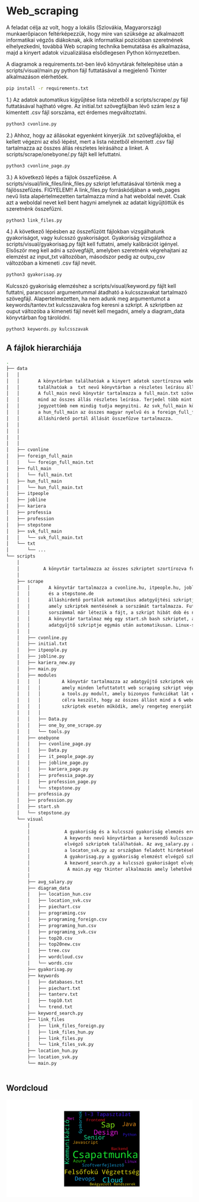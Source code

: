 # Web_scraping

A feladat célja az volt, hogy a lokális (Szlovákia, Magyarország) munkaerőpiacon feltérképezzük,
hogy mire van szüksége az alkalmazott informatikai végzős diákoknak,
akik informatikai pozícióban szeretnének elhelyezkedni, 
továbbá Web scraping technika bemutatása és alkalmazása,
majd a kinyert adatok vizualizálása elsődlegesen Python környezetben.

A diagramok a requirements.txt-ben lévő könyvtárak feltelepítése után a scripts/visual/main.py python fájl futtatásával a megjelenő Tkinter alkalmazáson elérhetőek.

```bash
pip install -r requirements.txt
```

1.) Az adatok automatikus kigyűjtése lista nézetből a scripts/scrape/<oldalneve>.py fájl futtatásával hajtható végre.
    Az initial.txt szövegfájlban lévő szám lesz a kimentett .csv fájl sorszáma, ezt érdemes megváltoztatni.
    
```bash
python3 cvonline.py
```
2.) Ahhoz, hogy az állásokat egyenként kinyerjük .txt szövegfájlokba, el kellett végezni  az első lépést, 
    mert a lista nézetből elmentett .csv fájl tartalmazza az összes állás részletes leírásához a linket.
    A scripts/scrape/onebyone/<oldalneve>.py fájlt kell lefuttatni.
        
```bash
python3 cvonline_page.py
```
3.) A következő lépés a fájlok összefűzése.
    A scripts/visual/link_files/link_files.py szkript lefuttatásával történik meg a fájlösszefűzés.
    FIGYELEM!! A link_files.py forráskódjában a web_pages nevű lista alapértelmezetten tartalmazza mind a hat weboldal nevét.
                Csak azt a weboldal nevet kell bent hagyni amelynek az adatait kigyűjtöttük és szeretnénk összefűzni.
        
```bash
python3 link_files.py
```

 4.) A következő lépésben az összefűzött fájlokban vizsgálhatunk gyakoriságot, vagy kulcsszó gyakoriságot.
    Gyakoriság vizsgálathoz a scripts/visual/gyakorisag.py fájlt kell futtatni, amely kalibrációt igényel.
    Elsőször meg kell adni a szövegfájlt, amelyben szeretnénk végrehajtani az elemzést az input_txt változóban, másodszor pedig
    az outpu_csv változóban a kimeneti .csv fájl nevét.

```bash
python3 gyakorisag.py
```
Kulcsszó gyakoriság elemzéshez a scripts/visual/keyword.py fájlt kell futtatni, parancssori argumentummal átadható a
    kulcsszavakat tartalmazó szövegfájl. Alapertelmezetten, ha nem adunk meg argumentumot a keywords/tantev.txt kulcsszavakra fog keresni a szkript.
    A szkriptben az ouput változóba a kimeneti fájl nevét kell megadni, amely a diagram_data könyvtárban fog tárolódni.
```bash
python3 keywords.py kulcsszavak
```


## A fájlok hierarchiája

```bash
.
├── data
│   │
│   │       A könyvtárban találhatóak a kinyert adatok szortírozva weboldal név szerint, továbbá itt 
│   │       találhatóak a  txt nevű könyvtárban a részletes leírásu állások szöveges fájl formában.
│   │       A full_main nevű könyvtár tartalmazza a full_main.txt szöveges fájlt, amelyben össze van fűzve 
│   │       mind az összes állás részletes leírása. Terjedel több mint 1 millió sornyi szöveg windows
│   │       jegyzettömb nem mindig tudja megnyitni. Az svk_full_main könyvtár az összes szlovák nyelvű,
│   │       a hun_full_main az összes magyar nyelvű és a foreign_full_full main pedig az össze külföldi
│   │       álláshirdető portál állását összefűzve tartalmazza.
│   │             
│   │        
│   │             
│   │
│   ├── cvonline
│   ├── foreign_full_main
│   │   └── foreign_full_main.txt
│   ├── full_main
│   │   └── full_main.txt
│   ├── hun_full_main
│   │   └── hun_full_main.txt
│   ├── itpeople
│   ├── jobline
│   ├── kariera
│   ├── professia
│   ├── profession
│   ├── stepstone
│   ├── svk_full_main
│   │   └── svk_full_main.txt
│   └── txt
│       └── ...
└── scripts
    │
    │         A könyvtár tartalmazza az összes szkriptet szortírozva funkcionalitásuk szerint.
    │        
    ├── scrape
    │   │       A könyvtár tartalmazza a cvonline.hu, itpeople.hu, jobline.hu, kariera.sk, professia.sk, profession.hu 
    │   │       és a stepstone.de 
    │   │       álláshirdető portálok automatikus adatgyűjtési szkriptjét. Továbbá tartalmaz egy inital.txt nevű szövegfájlt, 
    │   │       amely szkriptek mentésének a sorszámát tartalmazza. Futtatáskor érdemes megváltoztatni ellenben, ha az adott 
    │   │       sorszámmal már létezik a fájt, a szkript hibát dob és nem fut le. 
    │   │       A könyvtár tartalmaz még egy start.sh bash szkriptet, amllyel futtatható az összes weboldal
    │   │       adatgyűjtő szkriptje egymás után automatikusan. Linux-specifikus parancsokat tartalmaz, Windows környezetben nem működik.
    │   │
    │   ├── cvonline.py
    │   ├── initial.txt
    │   ├── itpeople.py
    │   ├── jobline.py
    │   ├── kariera_new.py
    │   ├── main.py
    │   ├── modules
    │   │   │        A könyvtár tartalmazza az adatgyűjtő szkriptek végén használt Data.py osztályt, 
    │   │   │        amely minden lefuttatott web scraping szkript végén meghívódik. Ezenfelül tartalmazza a
    │   │   │        a tools.py modult, amely bizonyos funkciókat lát el a web scraping szkriptekben. A one_by_one_scrape.py modul arra a
    │   │   │        célra keszült, hogy az összes állást mind a 6 weboldalon automatikusan tudjuk kigyűjteni. Sajnos csak megfelelően karban tartott
    │   │   │        szkriptek esetén működik, amely rengeteg energiát és időt igényel, ezért csak minta jelleggel szolgál, hogy meg lehet így is oldani.
    │   │   │                
    │   │   ├── Data.py
    │   │   ├── one_by_one_scrape.py
    │   │   └── tools.py
    │   ├── onebyone
    │   │   ├── cvonline_page.py
    │   │   ├── Data.py
    │   │   ├── it_people_page.py
    │   │   ├── jobline_page.py
    │   │   ├── kariera_page.py
    │   │   ├── professia_page.py
    │   │   ├── profession_page.py
    │   │   └── stepstone.py
    │   ├── professia.py
    │   ├── profession.py
    │   ├── start.sh
    │   └── stepstone.py
    └── visual
        │ 
        │             A gyakoriság és a kulcsszó gyakoriság elemzés eredményei a diagram_data könyvtárban tárolódnak.
        │             A keywords nevű könyvtárban a keresendő kulcsszavak vannak szöveg fájlokban.A link_files könyvtárban a fájl összefűzést 
        │             elvégző szkriptek találhatóak. Az avg_salary.py az átlagfizetést számít a szlovákiában feladott hirdetésekből. A location_hun.py és
        │             a locaton_svk.py az országban feladott hirdetések adatait gyűjti össze.
        │             A gyakorisag.py a gyakoriság elemzést elvégző szkript.
        │             A kezword_search.py a kulcsszó gyakoriságot elvégző szkript.
        │              A main.py egy tkinter alkalmazás amely lehetővé teszi a különböző diagramok közti böngészést és a diagramok generálását.
        │  
        ├── avg_salary.py
        ├── diagram_data
        │   ├── location_hun.csv
        │   ├── location_svk.csv
        │   ├── piechart.csv
        │   ├── programing.csv
        │   ├── programing_foreign.csv
        │   ├── programing_hun.csv
        │   ├── programing_svk.csv
        │   ├── top20.csv
        │   ├── top20new.csv
        │   ├── tree.csv
        │   ├── wordcloud.csv
        │   └── words.csv
        ├── gyakorisag.py
        ├── keywords
        │   ├── databases.txt
        │   ├── piechart.txt
        │   ├── tanterv.txt
        │   ├── top10.txt
        │   └── trend.txt
        ├── keyword_search.py
        ├── link_files
        │   ├── link_files_foreign.py
        │   ├── link_files_hun.py
        │   ├── link_files.py
        │   └── link_files_svk.py
        ├── location_hun.py
        ├── location_svk.py
        └── main.py
      
```
## Wordcloud
![Wordcloud](wordcloud.png)
